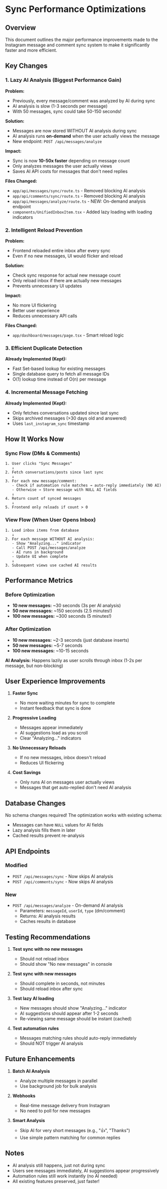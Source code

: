 # Sync Performance Optimizations

## Overview
This document outlines the major performance improvements made to the Instagram message and comment sync system to make it significantly faster and more efficient.

## Key Changes

### 1. **Lazy AI Analysis** (Biggest Performance Gain)

**Problem:**
- Previously, every message/comment was analyzed by AI during sync
- AI analysis is slow (1-3 seconds per message)
- With 50 messages, sync could take 50-150 seconds!

**Solution:**
- Messages are now stored WITHOUT AI analysis during sync
- AI analysis runs **on-demand** when the user actually views the message
- New endpoint: `POST /api/messages/analyze`

**Impact:**
- Sync is now **10-50x faster** depending on message count
- Only analyzes messages the user actually views
- Saves AI API costs for messages that don't need replies

**Files Changed:**
- `app/api/messages/sync/route.ts` - Removed blocking AI analysis
- `app/api/comments/sync/route.ts` - Removed blocking AI analysis
- `app/api/messages/analyze/route.ts` - NEW: On-demand analysis endpoint
- `components/UnifiedInboxItem.tsx` - Added lazy loading with loading indicators

### 2. **Intelligent Reload Prevention**

**Problem:**
- Frontend reloaded entire inbox after every sync
- Even if no new messages, UI would flicker and reload

**Solution:**
- Check sync response for actual new message count
- Only reload inbox if there are actually new messages
- Prevents unnecessary UI updates

**Impact:**
- No more UI flickering
- Better user experience
- Reduces unnecessary API calls

**Files Changed:**
- `app/dashboard/messages/page.tsx` - Smart reload logic

### 3. **Efficient Duplicate Detection**

**Already Implemented (Kept):**
- Fast Set-based lookup for existing messages
- Single database query to fetch all message IDs
- O(1) lookup time instead of O(n) per message

### 4. **Incremental Message Fetching**

**Already Implemented (Kept):**
- Only fetches conversations updated since last sync
- Skips archived messages (>30 days old and answered)
- Uses `last_instagram_sync` timestamp

## How It Works Now

### Sync Flow (DMs & Comments)

```
1. User clicks "Sync Messages"
   ↓
2. Fetch conversations/posts since last sync
   ↓
3. For each new message/comment:
   - Check if automation rule matches → auto-reply immediately (NO AI)
   - Otherwise → Store message with NULL AI fields
   ↓
4. Return count of synced messages
   ↓
5. Frontend only reloads if count > 0
```

### View Flow (When User Opens Inbox)

```
1. Load inbox items from database
   ↓
2. For each message WITHOUT AI analysis:
   - Show "Analyzing..." indicator
   - Call POST /api/messages/analyze
   - AI runs in background
   - Update UI when complete
   ↓
3. Subsequent views use cached AI results
```

## Performance Metrics

### Before Optimization
- **10 new messages:** ~30 seconds (3s per AI analysis)
- **50 new messages:** ~150 seconds (2.5 minutes!)
- **100 new messages:** ~300 seconds (5 minutes!)

### After Optimization
- **10 new messages:** ~2-3 seconds (just database inserts)
- **50 new messages:** ~5-7 seconds
- **100 new messages:** ~10-15 seconds

**AI Analysis:** Happens lazily as user scrolls through inbox (1-2s per message, but non-blocking)

## User Experience Improvements

1. **Faster Sync**
   - No more waiting minutes for sync to complete
   - Instant feedback that sync is done

2. **Progressive Loading**
   - Messages appear immediately
   - AI suggestions load as you scroll
   - Clear "Analyzing..." indicators

3. **No Unnecessary Reloads**
   - If no new messages, inbox doesn't reload
   - Reduces UI flickering

4. **Cost Savings**
   - Only runs AI on messages user actually views
   - Messages that get auto-replied don't need AI analysis

## Database Changes

No schema changes required! The optimization works with existing schema:
- Messages can have `NULL` values for AI fields
- Lazy analysis fills them in later
- Cached results prevent re-analysis

## API Endpoints

### Modified
- `POST /api/messages/sync` - Now skips AI analysis
- `POST /api/comments/sync` - Now skips AI analysis

### New
- `POST /api/messages/analyze` - On-demand AI analysis
  - Parameters: `messageId`, `userId`, `type` (dm/comment)
  - Returns: AI analysis results
  - Caches results in database

## Testing Recommendations

1. **Test sync with no new messages**
   - Should not reload inbox
   - Should show "No new messages" in console

2. **Test sync with new messages**
   - Should complete in seconds, not minutes
   - Should reload inbox after sync

3. **Test lazy AI loading**
   - New messages should show "Analyzing..." indicator
   - AI suggestions should appear after 1-2 seconds
   - Re-viewing same message should be instant (cached)

4. **Test automation rules**
   - Messages matching rules should auto-reply immediately
   - Should NOT trigger AI analysis

## Future Enhancements

1. **Batch AI Analysis**
   - Analyze multiple messages in parallel
   - Use background job for bulk analysis

2. **Webhooks**
   - Real-time message delivery from Instagram
   - No need to poll for new messages

3. **Smart Analysis**
   - Skip AI for very short messages (e.g., "👍", "Thanks")
   - Use simple pattern matching for common replies

## Notes

- AI analysis still happens, just not during sync
- Users see messages immediately, AI suggestions appear progressively
- Automation rules still work instantly (no AI needed)
- All existing features preserved, just faster!
